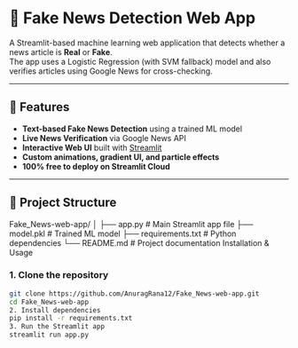 # 📰 Fake News Detection Web App

A Streamlit-based machine learning web application that detects whether a news article is **Real** or **Fake**.  
The app uses a Logistic Regression (with SVM fallback) model and also verifies articles using Google News for cross-checking.

---

## 🚀 Features
- **Text-based Fake News Detection** using a trained ML model  
- **Live News Verification** via Google News API  
- **Interactive Web UI** built with [Streamlit](https://streamlit.io)  
- **Custom animations, gradient UI, and particle effects**  
- **100% free to deploy on Streamlit Cloud**

---

## 📂 Project Structure
Fake_News-web-app/
│
├── app.py # Main Streamlit app file
├── model.pkl # Trained ML model
├── requirements.txt # Python dependencies
└── README.md # Project documentation
Installation & Usage

### 1. Clone the repository
```bash
git clone https://github.com/AnuragRana12/Fake_News-web-app.git
cd Fake_News-web-app
2. Install dependencies
pip install -r requirements.txt
3. Run the Streamlit app
streamlit run app.py

